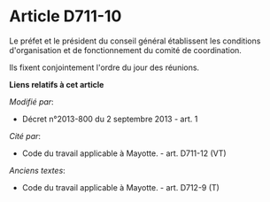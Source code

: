# Article D711-10

Le préfet et le président du conseil général établissent les conditions d'organisation et de fonctionnement du comité de
coordination. 

Ils fixent conjointement l'ordre du jour des réunions.

**Liens relatifs à cet article**

_Modifié par_:

  - Décret n°2013-800 du 2 septembre 2013 - art. 1

_Cité par_:

  - Code du travail applicable à Mayotte. - art. D711-12 (VT)

_Anciens textes_:

  - Code du travail applicable à Mayotte. - art. D712-9 (T)
